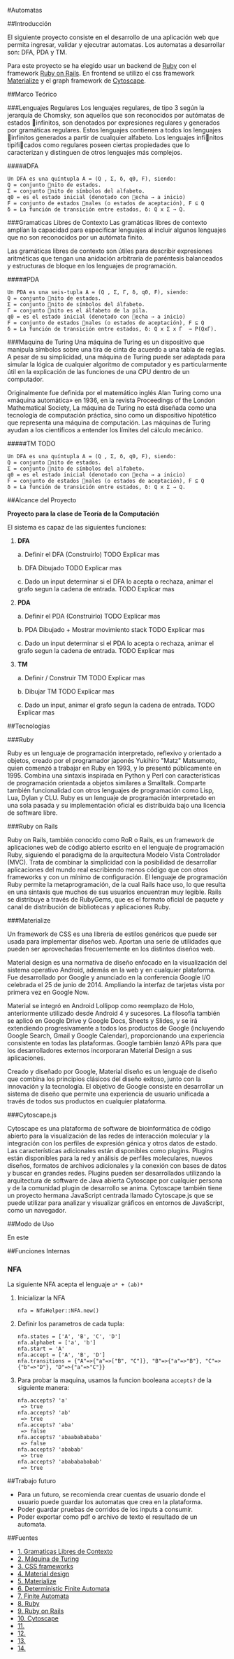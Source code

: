 #Automatas

##Introducción

El siguiente proyecto consiste en el desarrollo de una aplicación web que permita ingresar, validar y ejecutrar automatas. Los automatas a desarrollar son: DFA, PDA y TM.

Para este proyecto se ha elegido usar un backend de [Ruby](https://www.ruby-lang.org/en/) con el framework [Ruby on Rails](http://rubyonrails.org/). En frontend se utilizo el css framework [Materialize](http://materializecss.com/) y el graph framework de [Cytoscape](http://js.cytoscape.org/).

##Marco Teórico

###Lenguajes Regulares
Los lenguajes regulares, de tipo 3 según la jerarquía de Chomsky, son aquellos que son reconocidos por autómatas de estados infinitos, son denotados por expresiones regulares y generados por gramáticas regulares. Estos lenguajes contienen a todos los lenguajes infinitos generados a partir de cualquier alfabeto. Los lenguajes infinitos tipificados como regulares poseen ciertas propiedades que lo caracterizan y distinguen de otros lenguajes más complejos.

#####DFA
```
Un DFA es una quíntupla A = (Q , Σ, δ, q0, F), siendo:
Q = conjunto nito de estados.
Σ = conjunto nito de símbolos del alfabeto.
q0 = es el estado inicial (denotado con echa → a inicio)
F = conjunto de estados nales (o estados de aceptación), F ⊆ Q
δ = La función de transición entre estados, δ: Q x Σ → Q.
```

###Gramaticas Libres de Contexto
Las gramáticas libres de contexto amplían la capacidad para especificar lenguajes al incluir algunos lenguajes que no son reconocidos por un autómata finito.
 
Las gramáticas libres de contexto son útiles para describir expresiones aritméticas que tengan una anidación arbitraria de paréntesis balanceados y estructuras de bloque en los lenguajes de programación.

#####PDA
```
Un PDA es una seis-tupla A = (Q , Σ, Γ, δ, q0, F), siendo:
Q = conjunto nito de estados.
Σ = conjunto nito de símbolos del álfabeto.
Γ = conjunto nito es el álfabeto de la pila.
q0 = es el estado inicial (denotado con echa → a inicio)
F = conjunto de estados nales (o estados de aceptación), F ⊆ Q
δ = La función de transición entre estados, δ: Q x Σ x Γ  → P(QxΓ).
```

###Maquina de Turing
Una máquina de Turing es un dispositivo que manipula símbolos sobre una tira de cinta de acuerdo a una tabla de reglas. A pesar de su simplicidad, una máquina de Turing puede ser adaptada para simular la lógica de cualquier algoritmo de computador y es particularmente útil en la explicación de las funciones de una CPU dentro de un computador.

Originalmente fue definida por el matemático inglés Alan Turing como una «máquina automática» en 1936, en la revista Proceedings of the London Mathematical Society, La máquina de Turing no está diseñada como una tecnología de computación práctica, sino como un dispositivo hipotético que representa una máquina de computación. Las máquinas de Turing ayudan a los científicos a entender los límites del cálculo mecánico.


#####TM TODO
```
Un DFA es una quíntupla A = (Q , Σ, δ, q0, F), siendo:
Q = conjunto nito de estados.
Σ = conjunto nito de símbolos del alfabeto.
q0 = es el estado inicial (denotado con echa → a inicio)
F = conjunto de estados nales (o estados de aceptación), F ⊆ Q
δ = La función de transición entre estados, δ: Q x Σ → Q.
```


##Alcance del Proyecto

**Proyecto para la clase de Teoría de la Computación**

El sistema es capaz de las siguientes funciones:

1. **DFA**

    a. Definir el DFA (Construirlo) TODO Explicar mas

    b. DFA Dibujado TODO Explicar mas

    c. Dado un input determinar si el DFA lo acepta o rechaza, animar el grafo segun la cadena de entrada. TODO Explicar mas

2. **PDA**
    
    a. Definir el PDA (Construirlo) TODO Explicar mas
    
    b. PDA Dibujado + Mostrar movimiento stack TODO Explicar mas
    
    c. Dado un input determinar si el PDA lo acepta o rechaza, animar el grafo segun la cadena de entrada. TODO Explicar mas


3. **TM**

    a. Definir / Construir TM TODO Explicar mas
    
    b. Dibujar TM TODO Explicar mas
    
    c. Dado un input, animar el grafo segun la cadena de entrada. TODO Explicar mas


##Tecnologías

###Ruby

Ruby es un lenguaje de programación interpretado, reflexivo y orientado a objetos, creado por el programador japonés Yukihiro "Matz" Matsumoto, quien comenzó a trabajar en Ruby en 1993, y lo presentó públicamente en 1995. Combina una sintaxis inspirada en Python y Perl con características de programación orientada a objetos similares a Smalltalk. Comparte también funcionalidad con otros lenguajes de programación como Lisp, Lua, Dylan y CLU. Ruby es un lenguaje de programación interpretado en una sola pasada y su implementación oficial es distribuida bajo una licencia de software libre.

###Ruby on Rails

Ruby on Rails, también conocido como RoR o Rails, es un framework de aplicaciones web de código abierto escrito en el lenguaje de programación Ruby, siguiendo el paradigma de la arquitectura Modelo Vista Controlador (MVC). Trata de combinar la simplicidad con la posibilidad de desarrollar aplicaciones del mundo real escribiendo menos código que con otros frameworks y con un mínimo de configuración. El lenguaje de programación Ruby permite la metaprogramación, de la cual Rails hace uso, lo que resulta en una sintaxis que muchos de sus usuarios encuentran muy legible. Rails se distribuye a través de RubyGems, que es el formato oficial de paquete y canal de distribución de bibliotecas y aplicaciones Ruby.

###Materialize

Un framework de CSS es una librería de estilos genéricos que puede ser usada para implementar diseños web. Aportan una serie de utilidades que pueden ser aprovechadas frecuentemente en los distintos diseños web.

Material design es una normativa de diseño enfocado en la visualización del sistema operativo Android, además en la web y en cualquier plataforma. Fue desarrollado por Google y anunciado en la conferencia Google I/O celebrada el 25 de junio de 2014. Ampliando la interfaz de tarjetas vista por primera vez en Google Now.

Material se integró en Android Lollipop como reemplazo de Holo, anteriormente utilizado desde Android 4 y sucesores. La filosofía también se aplicó en Google Drive y Google Docs, Sheets y Slides, y se irá extendiendo progresivamente a todos los productos de Google (incluyendo Google Search, Gmail y Google Calendar), proporcionando una experiencia consistente en todas las plataformas. Google también lanzó APIs para que los desarrolladores externos incorporaran Material Design a sus aplicaciones.

Creado y diseñado por Google, Material diseño es un lenguaje de diseño que combina los principios clásicos del diseño exitoso, junto con la innovación y la tecnología. El objetivo de Google consiste en desarrollar un sistema de diseño que permite una experiencia de usuario unificada a través de todos sus productos en cualquier plataforma.

###Cytoscape.js

Cytoscape es una plataforma de software de bioinformática de código abierto para la visualización de las redes de interacción molecular y la integración con los perfiles de expresión génica y otros datos de estado. Las características adicionales están disponibles como plugins. Plugins están disponibles para la red y análisis de perfiles moleculares, nuevos diseños, formatos de archivos adicionales y la conexión con bases de datos y buscar en grandes redes. Plugins pueden ser desarrollados utilizando la arquitectura de software de Java abierta Cytoscape por cualquier persona y de la comunidad plugin de desarrollo se anima. Cytoscape también tiene un proyecto hermana JavaScript centrada llamado Cytoscape.js que se puede utilizar para analizar y visualizar gráficos en entornos de JavaScript, como un navegador.



##Modo de Uso

En este 

##Funciones Internas

### NFA

La siguiente NFA acepta el lenguaje `a* + (ab)*`

1. Inicializar la NFA

    `nfa = NfaHelper::NFA.new()`

2. Definir los parametros de cada tupla:

    ```
    nfa.states = ['A', 'B', 'C', 'D']
    nfa.alphabet = ['a', 'b']
    nfa.start = 'A'
    nfa.accept = ['A', 'B', 'D']
    nfa.transitions = {"A"=>{"a"=>["B", "C"]}, "B"=>{"a"=>"B"}, "C"=>{"b"=>"D"}, "D"=>{"a"=>"C"}}
    ```

3. Para probar la maquina, usamos la funcion booleana `accepts?` de la siguiente manera:

    ```
    nfa.accepts? 'a'
     => true
    nfa.accepts? 'ab'
     => true
    nfa.accepts? 'aba'
     => false
    nfa.accepts? 'abaababababa'
     => false
    nfa.accepts? 'ababab'
     => true
    nfa.accepts? 'abababababab'
     => true
    ```

##Trabajo futuro

- Para un futuro, se recomienda crear cuentas de usuario donde el usuario puede guardar los automatas que crea en la plataforma.
- Poder guardar pruebas de corridos de los inputs a consumir.
- Poder exportar como pdf o archivo de texto el resultado de un automata.

##Fuentes

- [1. Gramaticas Libres de Contexto](http://match50.tripod.com/)
- [2. Máquina de Turing](https://es.wikipedia.org/wiki/M%C3%A1quina_de_Turing)
- [3. CSS frameworks](https://en.wikipedia.org/wiki/CSS_frameworks)
- [4. Material design](https://es.wikipedia.org/wiki/Material_design)
- [5. Materialize](http://materializecss.com/about.html)
- [6. Deterministic Finite Automata](http://homes.di.unimi.it/~alberti/colos/AUTOMATAHT/TUTORIAL/deterministic.html)
- [7. Finite Automata](http://www.eecs.wsu.edu/~ananth/CptS317/Lectures/FiniteAutomata.pdf)
- [8. Ruby](https://www.ruby-lang.org/en/)
- [9. Ruby on Rails](http://rubyonrails.org/)
- [10. Cytoscape](http://js.cytoscape.org/)
- [11.]()
- [12.]()
- [13.]()
- [14.]()
